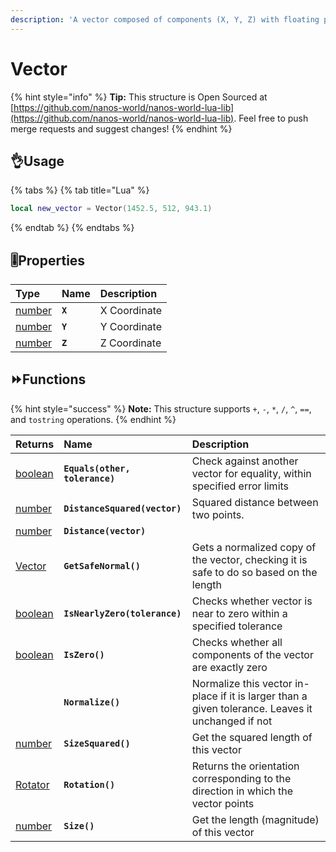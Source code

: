 ```yaml
---
description: 'A vector composed of components (X, Y, Z) with floating point precision.'
---
```


# Vector

{% hint style="info" %}
**Tip:** This structure is Open Sourced at [https://github.com/nanos-world/nanos-world-lua-lib](https://github.com/nanos-world/nanos-world-lua-lib). Feel free to push merge requests and suggest changes!
{% endhint %}

## 👌Usage

{% tabs %}
{% tab title="Lua" %}
```lua
local new_vector = Vector(1452.5, 512, 943.1)
```
{% endtab %}
{% endtabs %}

## 🎚Properties

| **Type** | **Name** | **Description** |
| :--- | :--- | :--- |
| [number](../glossary/basic-types.md#number) | **`X`** | X Coordinate |
| [number](../glossary/basic-types.md#number) | **`Y`** | Y Coordinate |
| [number](../glossary/basic-types.md#number) | **`Z`** | Z Coordinate |

## ⏩Functions

{% hint style="success" %}
**Note:** This structure supports `+`, `-`, `*`, `/`, `^`, `==`, and `tostring` operations.
{% endhint %}

| **Returns** | **Name** | **Description** |
| :--- | :--- | :--- |
| [boolean](../glossary/basic-types.md#boolean) | **`Equals(other, tolerance)`** | Check against another vector for equality, within specified error limits |
| [number](../glossary/basic-types.md#number) | **`DistanceSquared(vector)`** | Squared distance between two points. |
| [number](../glossary/basic-types.md#number) | **`Distance(vector)`** |  |
| [Vector](vector.md) | **`GetSafeNormal()`** | Gets a normalized copy of the vector, checking it is safe to do so based on the length |
| [boolean](../glossary/basic-types.md#boolean) | **`IsNearlyZero(tolerance)`** | Checks whether vector is near to zero within a specified tolerance |
| [boolean](../glossary/basic-types.md#boolean) | **`IsZero()`** | Checks whether all components of the vector are exactly zero |
|  | **`Normalize()`** | Normalize this vector in-place if it is larger than a given tolerance. Leaves it unchanged if not |
| [number](../glossary/basic-types.md#number) | **`SizeSquared()`** | Get the squared length of this vector |
| [Rotator](rotator.md) | **`Rotation()`** | Returns the orientation corresponding to the direction in which the vector points |
| [number](../glossary/basic-types.md#number) | **`Size()`** | Get the length \(magnitude\) of this vector |

